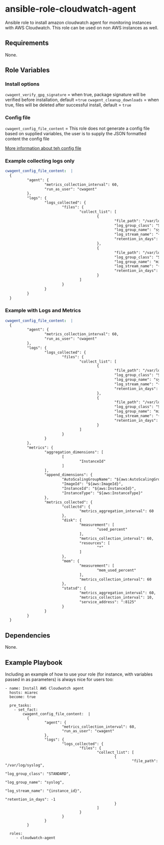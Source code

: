 # ansible-role-cloudwatch-agent
Ansible role to install amazon cloudwatch agent for monitoring instances with AWS Cloudwatch. This role can be used on non AWS instances as well.



Requirements
------------

None.

Role Variables
--------------

### Install options


`cwagent_verify_gpg_signature` = when true, package signature will be verified before installation, default =`true`
`cwagent_cleanup_downloads` = when true, files will be deleted after successful install, default = `true`

### Config file
`cwagent_config_file_content` = This role does not generate a config file based on supplied variables, the user is to supply the JSON formatted content the config file

[More information about teh config file](https://docs.aws.amazon.com/AmazonCloudWatch/latest/monitoring/CloudWatch-Agent-Configuration-File-Details.html)

### Example collecting logs only
```yaml
cwagent_config_file_content:  |
  {
          "agent": {
                  "metrics_collection_interval": 60,
                  "run_as_user": "cwagent"
          },
          "logs": {
                  "logs_collected": {
                          "files": {
                                  "collect_list": [
                                          {
                                                  "file_path": "/var/log/syslog",
                                                  "log_group_class": "STANDARD",
                                                  "log_group_name": "syslog",
                                                  "log_stream_name": "{instance_id}",
                                                  "retention_in_days": -1
                                          },
                                          {
                                                  "file_path": "/var/log/miarec/trace/trace.log",
                                                  "log_group_class": "STANDARD",
                                                  "log_group_name": "miarec.trace",
                                                  "log_stream_name": "{instance_id}",
                                                  "retention_in_days": -1
                                          }
                                  ]
                          }
                  }
          }
  }
```

### Example with Logs and Metrics
```yaml
cwagent_config_file_content:  |
  {
          "agent": {
                  "metrics_collection_interval": 60,
                  "run_as_user": "cwagent"
          },
          "logs": {
                  "logs_collected": {
                          "files": {
                                  "collect_list": [
                                          {
                                                  "file_path": "/var/log/syslog",
                                                  "log_group_class": "STANDARD",
                                                  "log_group_name": "syslog",
                                                  "log_stream_name": "{instance_id}",
                                                  "retention_in_days": -1
                                          },
                                          {
                                                  "file_path": "/var/log/miarec/trace/trace.log",
                                                  "log_group_class": "STANDARD",
                                                  "log_group_name": "miarec.trace",
                                                  "log_stream_name": "{instance_id}",
                                                  "retention_in_days": -1
                                          }
                                  ]
                          }
                  }
          },
          "metrics": {
                  "aggregation_dimensions": [
                          [
                                  "InstanceId"
                          ]
                  ],
                  "append_dimensions": {
                          "AutoScalingGroupName": "${aws:AutoScalingGroupName}",
                          "ImageId": "${aws:ImageId}",
                          "InstanceId": "${aws:InstanceId}",
                          "InstanceType": "${aws:InstanceType}"
                  },
                  "metrics_collected": {
                          "collectd": {
                                  "metrics_aggregation_interval": 60
                          },
                          "disk": {
                                  "measurement": [
                                          "used_percent"
                                  ],
                                  "metrics_collection_interval": 60,
                                  "resources": [
                                          "*"
                                  ]
                          },
                          "mem": {
                                  "measurement": [
                                          "mem_used_percent"
                                  ],
                                  "metrics_collection_interval": 60
                          },
                          "statsd": {
                                  "metrics_aggregation_interval": 60,
                                  "metrics_collection_interval": 10,
                                  "service_address": ":8125"
                          }
                  }
          }
  }
```

Dependencies
------------

None.

Example Playbook
----------------

Including an example of how to use your role (for instance, with variables passed in as parameters) is always nice for users too:

    - name: Install AWS Cloudwatch agent
      hosts: miarec
      become: true

      pre_tasks:
        - set_fact:
            cwagent_config_file_content:  |
              {
                      "agent": {
                              "metrics_collection_interval": 60,
                              "run_as_user": "cwagent"
                      },
                      "logs": {
                              "logs_collected": {
                                      "files": {
                                              "collect_list": [
                                                      {
                                                              "file_path": "/var/log/syslog",
                                                              "log_group_class": "STANDARD",
                                                              "log_group_name": "syslog",
                                                              "log_stream_name": "{instance_id}",
                                                              "retention_in_days": -1
                                                      }
                                              ]
                                      }
                              }
                      }
              }

      roles:
         - cloudwatch-agent

